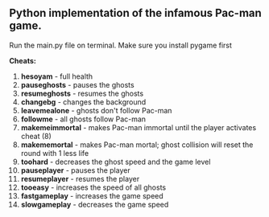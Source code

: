 ## Python implementation of the infamous Pac-man game.

Run the main.py file on terminal. Make sure you install pygame first

__Cheats:__

1. __hesoyam__ 	      - full health
2. __pauseghosts__    - pauses the ghosts
3. __resumeghosts__	  - resumes the ghosts
4. __changebg__	      - changes the background
5. __leavemealone__	  - ghosts don't follow Pac-man
6. __followme__	      - all ghosts follow Pac-man
7. __makemeimmortal__ - makes Pac-man immortal until the player activates cheat (8)
8. __makememortal__	  - makes Pac-man mortal; ghost collision will reset the round with 1 less life
9. __toohard__        - decreases the ghost speed and the game level
10. __pauseplayer__   - pauses the player
11. __resumeplayer__  - resumes the player
12. __tooeasy__       - increases the speed of all ghosts
13. __fastgameplay__  - increases the game speed
14. __slowgameplay__  - decreases the game speed

